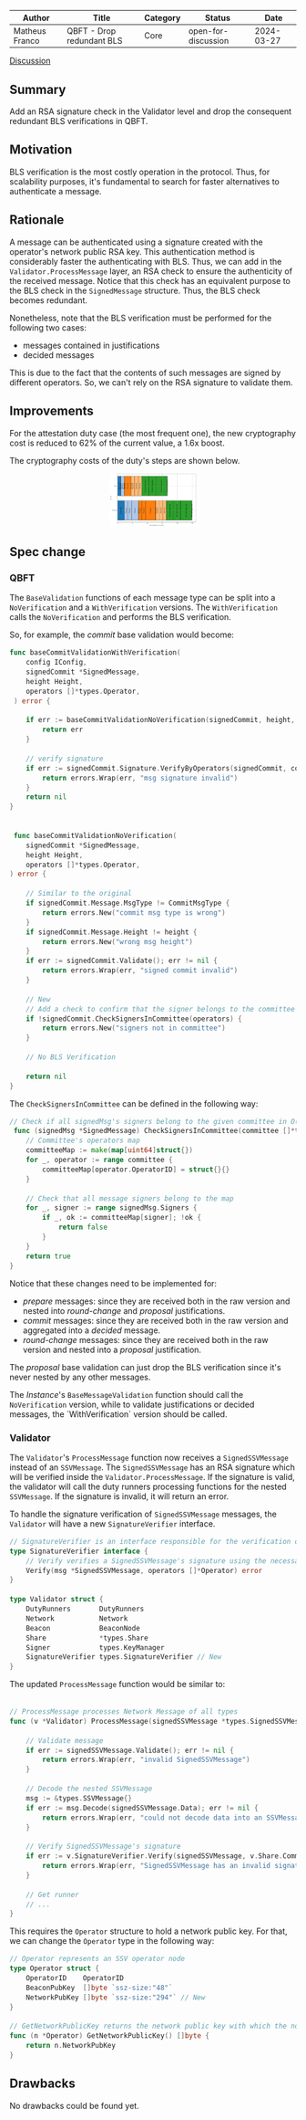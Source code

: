 |     Author     |           Title           | Category |       Status        |    Date    |
| -------------- | ------------------------- | -------- | ------------------- | ---------- |
| Matheus Franco | QBFT - Drop redundant BLS | Core     | open-for-discussion | 2024-03-27 |

[Discussion](https://github.com/bloxapp/SIPs/discussions/38)

## Summary

Add an RSA signature check in the Validator level and drop the consequent redundant BLS verifications in QBFT.

## Motivation

BLS verification is the most costly operation in the protocol. Thus, for scalability purposes, it's fundamental to search for faster alternatives to authenticate a message.

## Rationale

A message can be authenticated using a signature created with the operator's network public RSA key. This authentication method is considerably faster the authenticating with BLS. Thus, we can add in the `Validator.ProcessMessage` layer, an RSA check to ensure the authenticity of the received message. Notice that this check has an equivalent purpose to the BLS check in the `SignedMessage` structure. Thus, the BLS check becomes redundant.

Nonetheless, note that the BLS verification must be performed for the following two cases:
- messages contained in justifications
- decided messages

This is due to the fact that the contents of such messages are signed by different operators. So, we can't rely on the RSA signature to validate them.

## Improvements

For the attestation duty case (the most frequent one), the new cryptography cost is reduced to $62$% of the current value, a 1.6x boost.

The cryptography costs of the duty's steps are shown below.


<p align="center">
<img src="./images/qbft_drop_redundant_bls/redundant_bls_qbft_gantt.png"  width="30%" height="10%">
</p>


## Spec change

### QBFT

The `BaseValidation` functions of each message type can be split into a `NoVerification` and a `WithVerification` versions. The `WithVerification` calls the `NoVerification` and performs the BLS verification.

So, for example, the *commit* base validation would become:
```go
func baseCommitValidationWithVerification(
 	config IConfig,
 	signedCommit *SignedMessage,
 	height Height,
 	operators []*types.Operator,
 ) error {

 	if err := baseCommitValidationNoVerification(signedCommit, height, operators); err != nil {
 		return err
 	}

 	// verify signature
 	if err := signedCommit.Signature.VerifyByOperators(signedCommit, config.GetSignatureDomainType(), types.QBFTSignatureType, operators); err != nil {
 		return errors.Wrap(err, "msg signature invalid")
	}
	return nil
}


 func baseCommitValidationNoVerification(
 	signedCommit *SignedMessage,
 	height Height,
	operators []*types.Operator,
) error {

    // Similar to the original
	if signedCommit.Message.MsgType != CommitMsgType {
		return errors.New("commit msg type is wrong")
	}
	if signedCommit.Message.Height != height {
		return errors.New("wrong msg height")
	}
	if err := signedCommit.Validate(); err != nil {
 		return errors.Wrap(err, "signed commit invalid")
 	}

    // New
    // Add a check to confirm that the signer belongs to the committee
 	if !signedCommit.CheckSignersInCommittee(operators) {
 		return errors.New("signers not in committee")
 	}

    // No BLS Verification

 	return nil
}
```

The `CheckSignersInCommittee` can be defined in the following way:
```go
// Check if all signedMsg's signers belong to the given committee in O(n+m)
 func (signedMsg *SignedMessage) CheckSignersInCommittee(committee []*types.Operator) bool {
 	// Committee's operators map
 	committeeMap := make(map[uint64]struct{})
 	for _, operator := range committee {
 		committeeMap[operator.OperatorID] = struct{}{}
 	}

 	// Check that all message signers belong to the map
 	for _, signer := range signedMsg.Signers {
 		if _, ok := committeeMap[signer]; !ok {
 			return false
 		}
 	}
 	return true
}
```

Notice that these changes need to be implemented for:
- *prepare* messages: since they are received both in the raw version and nested into *round-change* and *proposal* justifications.
- *commit* messages: since they are received both in the raw version and aggregated into a *decided* message.
- *round-change* messages: since they are received both in the raw version and nested into a *proposal* justification.

The *proposal* base validation can just drop the BLS verification since it's never nested by any other messages.

The *Instance*'s `BaseMessageValidation` function should call the `NoVerification` version, while to validate justifications or decided messages, the ´WithVerification` version should be called.

### Validator

The `Validator`'s `ProcessMessage` function now receives a `SignedSSVMessage` instead of an `SSVMessage`. The `SignedSSVMessage` has an RSA signature which will be verified inside the `Validator.ProcessMessage`. If the signature is valid, the validator will call the duty runners processing functions for the nested `SSVMessage`. If the signature is invalid, it will return an error.

To handle the signature verification of `SignedSSVMessage` messages, the `Validator` will have a new `SignatureVerifier` interface.

```go
// SignatureVerifier is an interface responsible for the verification of SignedSSVMessages
type SignatureVerifier interface {
	// Verify verifies a SignedSSVMessage's signature using the necessary keys extracted from the list of Operators
	Verify(msg *SignedSSVMessage, operators []*Operator) error
}

type Validator struct {
	DutyRunners       DutyRunners
	Network           Network
	Beacon            BeaconNode
	Share             *types.Share
	Signer            types.KeyManager
	SignatureVerifier types.SignatureVerifier // New
}
```

The updated `ProcessMessage` function would be similar to:

```go

// ProcessMessage processes Network Message of all types
func (v *Validator) ProcessMessage(signedSSVMessage *types.SignedSSVMessage) error {

	// Validate message
	if err := signedSSVMessage.Validate(); err != nil {
		return errors.Wrap(err, "invalid SignedSSVMessage")
	}

	// Decode the nested SSVMessage
	msg := &types.SSVMessage{}
	if err := msg.Decode(signedSSVMessage.Data); err != nil {
		return errors.Wrap(err, "could not decode data into an SSVMessage")
	}

	// Verify SignedSSVMessage's signature
	if err := v.SignatureVerifier.Verify(signedSSVMessage, v.Share.Committee); err != nil {
		return errors.Wrap(err, "SignedSSVMessage has an invalid signature")
	}

	// Get runner
	// ...
}
```

This requires the `Operator` structure to hold a network public key. For that, we can change the `Operator` type in the following way:

```go
// Operator represents an SSV operator node
type Operator struct {
	OperatorID    OperatorID
	BeaconPubKey  []byte `ssz-size:"48"`
	NetworkPubKey []byte `ssz-size:"294"` // New
}

// GetNetworkPublicKey returns the network public key with which the node is identified with
func (n *Operator) GetNetworkPublicKey() []byte {
	return n.NetworkPubKey
}

```


## Drawbacks

No drawbacks could be found yet.